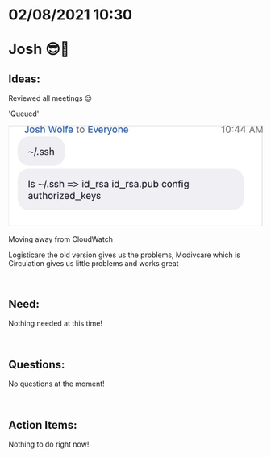 # **02/08/2021 10:30 <br> <br> Josh 😎🎩**

## **Ideas:**

Reviewed all meetings 😉

'Queued'

![alt](./../week_3/assets/ssh.png)

Moving away from CloudWatch

Logisticare the old version gives us the problems, Modivcare which is Circulation gives us little problems and works great

&nbsp;

## **Need:**

Nothing needed at this time!

&nbsp;

## **Questions:**

No questions at the moment!

&nbsp;

## **Action Items:**

Nothing to do right now! 